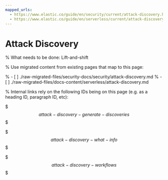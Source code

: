 ```yaml
---
mapped_urls:
  - https://www.elastic.co/guide/en/security/current/attack-discovery.html
  - https://www.elastic.co/guide/en/serverless/current/attack-discovery.html
---
```


# Attack Discovery

% What needs to be done: Lift-and-shift

% Use migrated content from existing pages that map to this page:

% - [ ] ./raw-migrated-files/security-docs/security/attack-discovery.md
% - [ ] ./raw-migrated-files/docs-content/serverless/attack-discovery.md

% Internal links rely on the following IDs being on this page (e.g. as a heading ID, paragraph ID, etc):

$$$attack-discovery-generate-discoveries$$$

$$$attack-discovery-what-info$$$

$$$attack-discovery-workflows$$$